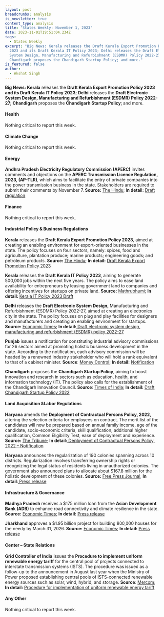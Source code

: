 ```yaml
---
layout: post
breadcrumbs: analysis
is_newsletter: true
content_type: analysis
title: "States Weekly: November 1, 2023"
date: 2023-11-01T19:51:04.234Z
tags:
  - States Weekly
excerpt: "Big News: Kerala releases the Draft Kerala Export Promotion Policy
  2023 and its Draft Kerala IT Policy 2023; Delhi releases the Draft Electronic
  System Design, Manufacturing and Refurbishment (ESDMR) Policy 2022-27;
  Chandigarh proposes the Chandigarh Startup Policy; and more."
is_featured: false
author:
  - Akshat Singh
---
```

**Big News: Kerala** releases the **Draft Kerala Export Promotion Policy 2023 and its Draft Kerala IT Policy 2023**; **Delhi** releases the **Draft Electronic System Design, Manufacturing and Refurbishment (ESDMR) Policy 2022-27; Chandigarh** proposes the **Chandigarh Startup Policy**; and more.

#### Health 

Nothing critical to report this week.

#### Climate Change

Nothing critical to report this week.

#### Energy

**Andhra Pradesh Electricity Regulatory Commission (APERC)** invites comments and objections on the **APERC Transmission Licence Regulation, 2023, (AP-TLR)**, which aims to facilitate the entry of private companies into the power transmission business in the state. Stakeholders are required to submit their comments by November 7. **Source:** [The Hindu](https://www.thehindu.com/news/national/andhra-pradesh/aperc-regulation-seeks-to-allow-entry-of-private-firms-into-power-transmission-business-in-andhra-pradesh/article67458536.ece); **In detail:** [Draft regulation](https://aperc.gov.in/admin/upload/TransmissionLicenceRegulation2023_19.09.23.pdf)

#### Finance

Nothing critical to report this week.

#### Industrial Policy & Business Regulations  

**Kerala** releases the **Draft Kerala Export Promotion Policy 2023**, aimed at creating an enabling environment for export-oriented businesses in the state. The policy focuses on four sectors, namely: spices, food and agriculture, plantation produce; marine products; engineering goods; and petroleum products. **Source:** [The Hindu](https://www.thehindu.com/news/national/kerala/draft-kerala-export-promotion-policy-2023-published/article67476627.ece); **In detail:** [Draft Kerala Export Promotion Policy 2023](https://www.ksidc.org/wp-content/uploads/2023/09/Final-Draft-Kerala-Export-Promotion-Policy-2023-v1.5-21.09.2023.pdf)

**Kerala** releases the **Draft Kerala IT Policy 2023**, aiming to generate 500,000 jobs within the next five years. The policy aims to ease land availability for entrepreneurs by leasing government land to companies and offering incentives for startups on private land. **Source:** [Mathrubhumi](https://english.mathrubhumi.com/news/money/kerala-government-announced-liberalised-draft-it-policy-with-aim-to-promote-private-parks-1.9020306); **In detail:** [Kerala IT Policy 2023 Draft](https://itpolicy.startupmission.in/it-policy.pdf)

**Delhi** releases the **Draft Electronic System Design**, Manufacturing and Refurbishment (ESDMR) Policy 2022-27, aimed at creating an electronics city in the state. The policy focuses on plug and play facilities for designers and manufacturers and creating an enabling environment for startups. **Source:** [Economic Times](https://telecom.economictimes.indiatimes.com/news/policy/delhi-govt-releases-draft-electronic-system-design-manufacturing-and-refurbishment-policy/104740841); **In detail:**[ Draft electronic system design, manufacturing and refurbishment (ESDMR) policy 2022-27](https://industries.delhi.gov.in/sites/default/files/Industries/circulars-orders/electronic6.pdf)

**Punjab** issues a notification for constituting industrial advisory commissions for 26 sectors aimed at promoting holistic business development in the state. According to the notification, each advisory commission will be headed by a renowned industry stakeholder who will hold a rank equivalent to that of a cabinet minister. **Source**: [Money Control](https://www.moneycontrol.com/news/politics/punjab-goverment-to-constitute-industrial-advisory-commissions-for-26-sectors-11596581.html); **In detail:** [Notification](https://drive.google.com/file/d/1cTPdvG2RvTI2eXu96UvEmYUpJ_uYaSVc/view)

**Chandigarh** proposes the **Chandigarh Startup Policy**, aiming to boost innovation and research in sectors such as education, health, and information technology (IT). The policy also calls for the establishment of the Chandigarh Innovation Council. **Source**: [Times of India](https://timesofindia.indiatimes.com/city/chandigarh/draft-policy-ut-to-set-up-body-to-boost-startups/articleshow/104664337.cms); **In detail:** [Draft Chandigarh Startup Policy 2022](https://chandigarh.gov.in/sites/default/files/jan2022/ind22-strtupolicy2022-3108.pdf)

#### Land Acquisition &Labor Regulations  

**Haryana** amends the **Deployment of Contractual Persons Policy, 2022,** altering the selection criteria for employees on contract. The merit list of the candidates will now be prepared based on annual family income, age of the candidate, socio-economic criteria, skill qualification, additional higher qualification, Common Eligibility Test, ease of deployment and experience. **Source:** [The Tribune](https://www.tribuneindia.com/news/haryana/govt-amends-selection-criteria-for-employees-on-contract-556834); **In detail:**[ Deployment of Contractual Persons Policy, 2022 – Notification](https://csharyana.gov.in/WriteReadData/Notifications-&-Orders/Human-Resources-III/13999.pdf)

**Haryana** announces the regularization of 190 colonies spanning across 10 districts. Regularization involves transferring ownership rights or recognizing the legal status of residents living in unauthorized colonies. The government also announced plans to allocate about $167.8 million for the holistic development of these colonies. **Source:** [Free Press Journal](https://www.freepressjournal.in/india/haryana-cm-khattar-orders-190-more-colonies-regularisation-across-10-districts); **In detail**:[ Press release](https://prharyana.gov.in/en/in-a-major-announcement-haryana-chief-minister-sh-manohar-lal-has-declared-the-regularization-of)

#### Infrastructure & Governance

**Madhya Pradesh** receives a $175 million loan from the **Asian Development Bank (ADB)** to enhance road connectivity and climate resilience in the state. **Source:** [Economic Times;](https://infra.economictimes.indiatimes.com/news/roads-highways/adb-approves-usd-175-million-loan-to-upgrade-roads-in-madhya-pradesh/104673227) **In detail:** [Press release](https://www.adb.org/news/adb-loan-upgrade-roads-madhya-pradesh-india)

**Jharkhand** approves a $1.95 billion project for building 800,000 houses for the needy by March 31, 2026. **Source:** [Economic Times](https://realty.economictimes.indiatimes.com/news/residential/jharkhand-government-gives-nod-to-ambitious-rs-16320-crore-housing-project-for-needy/104542416); **In detail:** [Press release](https://cm.jharkhand.gov.in/sites/default/files/Press_Release_3-18-10-2023%28English%29.pdf)

#### Center – State Relations 

**Grid Controller of India** issues the **Procedure to implement uniform renewable energy tariff** for the central pool of projects connected to interstate transmission systems (ISTS). The procedure was issued as a follow-up to the announcement in August last year when the Ministry of Power proposed establishing central pools of ISTS-connected renewable energy sources such as solar, wind, hybrid, and storage. **Source**: [Mercom](https://www.mercomindia.com/grid-india-procedure-uniform-renewable-energy-tariff); **In detail:** [Procedure for implementation of uniform renewable energy tariff](https://powermin.gov.in/sites/default/files/webform/notices/Approval_of_Procedure_for_Implementation_of_Uniform_Renewable_Energy.pdf)

#### Any Other

Nothing critical to report this week.
